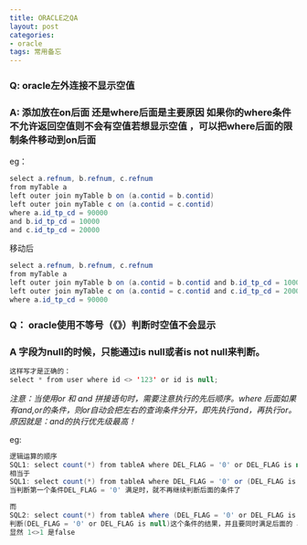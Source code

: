 ```yaml
---
title: ORACLE之QA
layout: post
categories:
- oracle
tags: 常用备忘
---
```


### Q: oracle左外连接不显示空值

### A: 添加放在on后面 还是where后面是主要原因  如果你的where条件不允许返回空值则不会有空值若想显示空值 ，可以把where后面的限制条件移动到on后面

eg：

```java
select a.refnum, b.refnum, c.refnum
from myTable a 
left outer join myTable b on (a.contid = b.contid) 
left outer join myTable c on (a.contid = c.contid) 
where a.id_tp_cd = 90000
and b.id_tp_cd = 10000
and c.id_tp_cd = 20000
```
移动后

```java
select a.refnum, b.refnum, c.refnum
from myTable a 
left outer join myTable b on (a.contid = b.contid and b.id_tp_cd = 10000) 
left outer join myTable c on (a.contid = c.contid and c.id_tp_cd = 20000) 
where a.id_tp_cd = 90000
```

### Q： oracle使用不等号（《》）判断时空值不会显示

### A   字段为null的时候，只能通过is null或者is not null来判断。

```java
这样写才是正确的：
select * from user where id <> '123' or id is null;
```

*_注意：当使用or 和 and 拼接语句时，需要注意执行的先后顺序。where 后面如果有and,or的条件，则or自动会把左右的查询条件分开，即先执行and，再执行or。原因就是：and的执行优先级最高！_*

eg:
```java
逻辑运算的顺序
SQL1: select count(*) from tableA where DEL_FLAG = '0' or DEL_FLAG is null and 1 <> 1 
相当于
SQL1: select count(*) from tableA where DEL_FLAG = '0' or (DEL_FLAG is null and 1 <> 1)
当判断第一个条件DEL_FLAG = '0' 满足时，就不再继续判断后面的条件了

而
SQL2: select count(*) from tableA where (DEL_FLAG = '0' or DEL_FLAG is null) and 1 <> 1
判断(DEL_FLAG = '0' or DEL_FLAG is null)这个条件的结果，并且要同时满足后面的 and 1<>1
显然 1<>1 是false
```